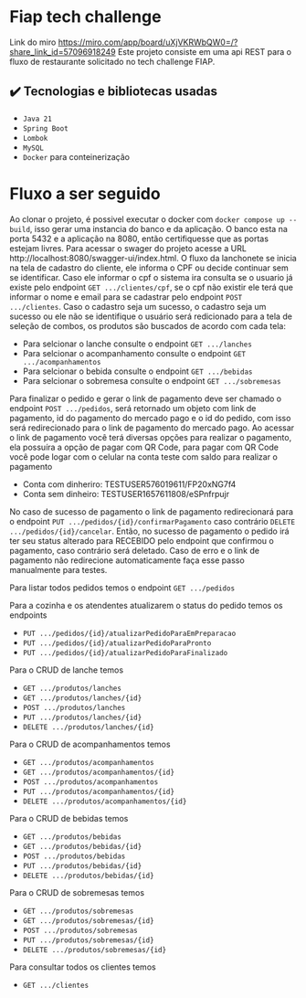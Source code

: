 # Fiap tech challenge
Link do miro https://miro.com/app/board/uXjVKRWbQW0=/?share_link_id=57096918249
Este projeto consiste em uma api REST para o fluxo de restaurante solicitado no tech challenge FIAP.

## ✔️ Tecnologias e bibliotecas usadas
- `Java 21`
- `Spring Boot`
- `Lombok`
- `MySQL` 
- `Docker` para conteinerização
  
# Fluxo a ser seguido
Ao clonar o projeto, é possivel executar o docker com `docker compose up --build`, isso gerar uma instancia do banco e da aplicação. O banco esta na porta 5432 e a aplicação na 8080, então certifiquesse que as portas estejam livres.
Para acessar o swager do projeto acesse a URL http://localhost:8080/swagger-ui/index.html.
O fluxo da lanchonete se inicia na tela de cadastro do cliente, ele informa o CPF ou decide continuar sem se identificar.
Caso ele informar o cpf o sistema ira consulta se o usuario já existe pelo endpoint `GET .../clientes/cpf`, se o cpf não existir ele terá que informar o nome e email para se cadastrar pelo endpoint `POST .../clientes`.
Caso o cadastro seja um sucesso, o cadastro seja um sucesso ou ele não se identifique o usuário será redicionado para a tela de seleção de combos, os produtos são buscados de acordo com cada tela:
- Para selcionar o lanche consulte o endpoint `GET .../lanches`
- Para selcionar o acompanhamento consulte o endpoint `GET .../acompanhamentos`
- Para selcionar o bebida consulte o endpoint `GET .../bebidas`
- Para selcionar o sobremesa consulte o endpoint `GET .../sobremesas`
  
Para finalizar o pedido e gerar o link de pagamento deve ser chamado o endpoint `POST .../pedidos`, será retornado um objeto com link de pagamento, id do pagamento do mercado pago e o id do pedido, com isso será redirecionado para o link de pagamento do mercado pago.
Ao acessar o link de pagamento você terá diversas opções para realizar o pagamento, ela possuíra a opção de pagar com QR Code, para pagar com QR Code você pode logar com o celular na conta teste com saldo para realizar o pagamento
- Conta com dinheriro: TESTUSER576019611/FP20xNG7f4
- Conta sem dinheiro: TESTUSER1657611808/eSPnfrpujr

No caso de sucesso de pagamento o link de pagamento redirecionará para o endpoint `PUT .../pedidos/{id}/confirmarPagamento` caso contrário `DELETE .../pedidos/{id}/cancelar`.
Então, no sucesso de pagamento o pedido irá ter seu status alterado para RECEBIDO pelo endpoint que confirmou o pagamento, caso contrário será deletado.
Caso de erro e o link de pagamento não redirecione automaticamente faça esse passo manualmente para testes.

Para listar todos pedidos temos o endpoint `GET .../pedidos`

Para a cozinha e os atendentes atualizarem o status do pedido temos os endpoints
- `PUT .../pedidos/{id}/atualizarPedidoParaEmPreparacao`
- `PUT .../pedidos/{id}/atualizarPedidoParaPronto`
- `PUT .../pedidos/{id}/atualizarPedidoParaFinalizado`

Para o CRUD de lanche temos
- `GET .../produtos/lanches`
- `GET .../produtos/lanches/{id}`
- `POST .../produtos/lanches`
- `PUT .../produtos/lanches/{id}`
- `DELETE .../produtos/lanches/{id}`

Para o CRUD de acompanhamentos temos
- `GET .../produtos/acompanhamentos`
- `GET .../produtos/acompanhamentos/{id}`
- `POST .../produtos/acompanhamentos`
- `PUT .../produtos/acompanhamentos/{id}`
- `DELETE .../produtos/acompanhamentos/{id}`

Para o CRUD de bebidas temos
- `GET .../produtos/bebidas`
- `GET .../produtos/bebidas/{id}`
- `POST .../produtos/bebidas`
- `PUT .../produtos/bebidas/{id}`
- `DELETE .../produtos/bebidas/{id}`

Para o CRUD de sobremesas temos
- `GET .../produtos/sobremesas`
- `GET .../produtos/sobremesas/{id}`
- `POST .../produtos/sobremesas`
- `PUT .../produtos/sobremesas/{id}`
- `DELETE .../produtos/sobremesas/{id}`

Para consultar todos os clientes temos 
- `GET .../clientes`
